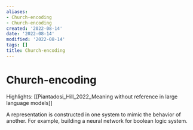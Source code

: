 ```yaml
---
aliases:
- Church-encoding
- Church-encoding
created: '2022-08-14'
date: '2022-08-14'
modified: '2022-08-14'
tags: []
title: Church-encoding
---
```


# Church-encoding

Highlights: [[Piantadosi_Hill_2022_Meaning without reference in large language models]]

A representation is constructed in one system to mimic the behavior of another. For example, building a neural network for boolean logic system.
